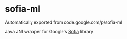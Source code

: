 # sofia-ml
Automatically exported from code.google.com/p/sofia-ml

Java JNI wrapper for Google's [Sofia](https://www.code.google.com/p/sofia-ml) library
